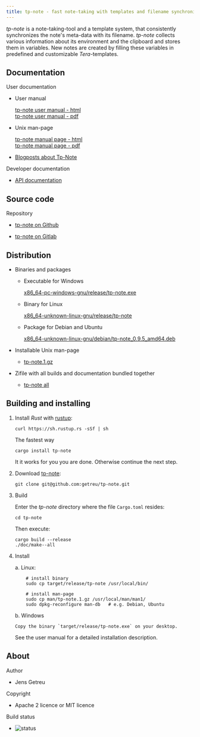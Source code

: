 ```yaml
---
title: tp-note - fast note-taking with templates and filename synchronization
---
```


_tp-note_ is a note-taking-tool and a template system, that consistently
synchronizes the note's meta-data with its filename. _tp-note_ collects
various information about its environment and the clipboard and stores them
in variables. New notes are created by filling these variables in predefined
and customizable _Tera_-templates.


## Documentation

User documentation

* User manual

  [tp-note user manual - html](/projects/tp-note/tp-note--manual.html)\
  [tp-note user manual - pdf](/_downloads/tp-note--manual.pdf)

* Unix man-page

  [tp-note manual page - html](/projects/tp-note/tp-note--manpage.html)\
  [tp-note manual page - pdf](/_downloads/tp-note--manpage.pdf)

* [Blogposts about Tp-Note](/tags/tp-note/)

Developer documentation

* [API documentation](/projects/tp-note/_downloads/doc/tp_note/)


## Source code

Repository

* [tp-note on Github](https://github.com/getreu/tp-note)

* [tp-note on Gitlab](https://gitlab.com/getreu/tp-note)


## Distribution

* Binaries and packages

  - Executable for Windows

    [x86_64-pc-windows-gnu/release/tp-note.exe](/projects/tp-note/_downloads/x86_64-pc-windows-gnu/release/tp-note.exe)

  - Binary for Linux

    [x86_64-unknown-linux-gnu/release/tp-note](/projects/tp-note/_downloads/x86_64-unknown-linux-gnu/release/tp-note)

  - Package for Debian and Ubuntu

    [x86_64-unknown-linux-gnu/debian/tp-note_0.9.5_amd64.deb](/projects/tp-note/_downloads/x86_64-unknown-linux-gnu/debian/tp-note_0.9.5_amd64.deb)

* Installable Unix man-page

  - [tp-note.1.gz](/projects/tp-note/_downloads/tp-note.1.gz)

* Zifile with all builds and documentation bundled together

  - [tp-note all](/_downloads/tp-note.zip)


## Building and installing

1. Install *Rust* with [rustup](https://www.rustup.rs/):

       curl https://sh.rustup.rs -sSf | sh

   The fastest way

       cargo install tp-note

   It it works for you you are done. Otherwise continue the next step.

2. Download [tp-note](#tp-note):

       git clone git@github.com:getreu/tp-note.git

3. Build

   Enter the *tp-note* directory where the file `Cargo.toml`
   resides:

       cd tp-note


   Then execute:

       cargo build --release
       ./doc/make--all

4. Install

   a.  Linux:

           # install binary
           sudo cp target/release/tp-note /usr/local/bin/

           # install man-page
           sudo cp man/tp-note.1.gz /usr/local/man/man1/
           sudo dpkg-reconfigure man-db   # e.g. Debian, Ubuntu

   b.  Windows

       Copy the binary `target/release/tp-note.exe` on your desktop.

   See the user manual for a detailed installation description.






## About

Author

* Jens Getreu

Copyright

* Apache 2 licence or MIT licence

Build status

* ![status](https://travis-ci.org/getreu/tp-note.svg?branch=master)  
